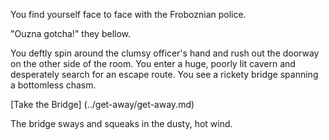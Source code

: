 You find yourself face to face with the Froboznian police.

"Ouzna gotcha!" they bellow.

You deftly spin around the clumsy officer's hand and rush out the doorway on the
other side of the room.  You enter a huge, poorly lit cavern and desperately search
for an escape route.  You see a rickety bridge spanning a bottomless chasm.

[Take the Bridge] (../get-away/get-away.md)

The bridge sways and squeaks in the dusty, hot wind.
